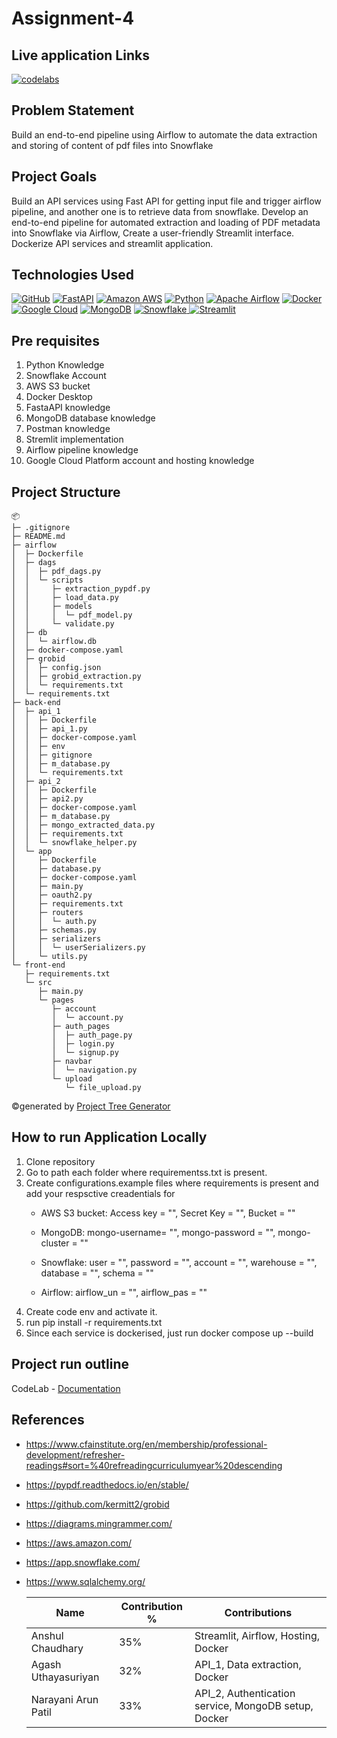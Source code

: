 # Assignment-4

## Live application Links
[![codelabs](https://img.shields.io/badge/codelabs-4285F4?style=for-the-badge&logo=codelabs&logoColor=white)](https://codelabs-preview.appspot.com/?file_id=1YvvKu38ZeIrlWY-Pgls1Gwes7ZaCuarZ1gx1VVb-qKI#0)

## Problem Statement 
Build an end-to-end pipeline using Airflow to automate the data extraction and storing of content of pdf files into Snowflake
 
## Project Goals
Build an API services using Fast API for getting input file and trigger airflow pipeline, and another one is to retrieve data from snowflake.
Develop an end-to-end pipeline for automated extraction and loading of PDF metadata into Snowflake via Airflow, Create a user-friendly Streamlit interface.
Dockerize API services and streamlit application.

## Technologies Used
[![GitHub](https://img.shields.io/badge/GitHub-100000?style=for-the-badge&logo=github&logoColor=white)](https://github.com/)
[![FastAPI](https://img.shields.io/badge/fastapi-109989?style=for-the-badge&logo=FASTAPI&logoColor=white)](https://fastapi.tiangolo.com/)
[![Amazon AWS](https://img.shields.io/badge/Amazon_AWS-FF9900?style=for-the-badge&logo=amazonaws&logoColor=white)](https://aws.amazon.com/)
[![Python](https://img.shields.io/badge/Python-FFD43B?style=for-the-badge&logo=python&logoColor=blue)](https://www.python.org/)
[![Apache Airflow](https://img.shields.io/badge/Airflow-017CEE?style=for-the-badge&logo=Apache%20Airflow&logoColor=white)](https://airflow.apache.org/)
[![Docker](https://img.shields.io/badge/Docker-%232496ED?style=for-the-badge&logo=Docker&color=blue&logoColor=white)](https://www.docker.com)
[![Google Cloud](https://img.shields.io/badge/Google_Cloud-%234285F4.svg?style=for-the-badge&logo=google-cloud&logoColor=white)](https://cloud.google.com)
[![MongoDB](https://img.shields.io/badge/MongoDB-%234169E1?style=for-the-badge&logo=MongoDB&logoColor=%234169E1&color=black)](https://www.postgresql.org)
[![Snowflake](https://img.shields.io/badge/snowflake-%234285F4?style=for-the-badge&logo=snowflake&link=https%3A%2F%2Fwww.snowflake.com%2Fen%2F%3F_ga%3D2.41504805.669293969.1706151075-1146686108.1701841103%26_gac%3D1.160808527.1706151104.Cj0KCQiAh8OtBhCQARIsAIkWb68j5NxT6lqmHVbaGdzQYNSz7U0cfRCs-STjxZtgPcZEV-2Vs2-j8HMaAqPsEALw_wcB&logoColor=white)
](https://www.snowflake.com/en/?_ga=2.41504805.669293969.1706151075-1146686108.1701841103&_gac=1.160808527.1706151104.Cj0KCQiAh8OtBhCQARIsAIkWb68j5NxT6lqmHVbaGdzQYNSz7U0cfRCs-STjxZtgPcZEV-2Vs2-j8HMaAqPsEALw_wcB)
[![Streamlit](https://img.shields.io/badge/Streamlit-FF4B4B?style=for-the-badge&logo=Streamlit&logoColor=white)](https://streamlit.io/)

## Pre requisites
1. Python Knowledge
2. Snowflake Account
3. AWS S3 bucket
4. Docker Desktop
5. FastaAPI knowledge
6. MongoDB database knowledge
7. Postman knowledge
8. Stremlit implementation
9. Airflow pipeline knowledge
10. Google Cloud Platform account and hosting knowledge

## Project Structure
```
📦 
├─ .gitignore
├─ README.md
├─ airflow
│  ├─ Dockerfile
│  ├─ dags
│  │  ├─ pdf_dags.py
│  │  └─ scripts
│  │     ├─ extraction_pypdf.py
│  │     ├─ load_data.py
│  │     ├─ models
│  │     │  └─ pdf_model.py
│  │     └─ validate.py
│  ├─ db
│  │  └─ airflow.db
│  ├─ docker-compose.yaml
│  ├─ grobid
│  │  ├─ config.json
│  │  ├─ grobid_extraction.py
│  │  └─ requirements.txt
│  └─ requirements.txt
├─ back-end
│  ├─ api_1
│  │  ├─ Dockerfile
│  │  ├─ api_1.py
│  │  ├─ docker-compose.yaml
│  │  ├─ env
│  │  ├─ gitignore
│  │  ├─ m_database.py
│  │  └─ requirements.txt
│  ├─ api_2
│  │  ├─ Dockerfile
│  │  ├─ api2.py
│  │  ├─ docker-compose.yaml
│  │  ├─ m_database.py
│  │  ├─ mongo_extracted_data.py
│  │  ├─ requirements.txt
│  │  └─ snowflake_helper.py
│  └─ app
│     ├─ Dockerfile
│     ├─ database.py
│     ├─ docker-compose.yaml
│     ├─ main.py
│     ├─ oauth2.py
│     ├─ requirements.txt
│     ├─ routers
│     │  └─ auth.py
│     ├─ schemas.py
│     ├─ serializers
│     │  └─ userSerializers.py
│     └─ utils.py
└─ front-end
   ├─ requirements.txt
   └─ src
      ├─ main.py
      └─ pages
         ├─ account
         │  └─ account.py
         ├─ auth_pages
         │  ├─ auth_page.py
         │  ├─ login.py
         │  └─ signup.py
         ├─ navbar
         │  └─ navigation.py
         └─ upload
            └─ file_upload.py
```
©generated by [Project Tree Generator](https://woochanleee.github.io/project-tree-generator)

## How to run Application Locally
1. Clone repository
2. Go to path each folder where requirementss.txt is present.
3. Create configurations.example files where requirements is present and add your respsctive creadentials for
   - AWS S3 bucket:
     Access key = "",
     Secret Key = "",
     Bucket = ""
 
   - MongoDB:
     mongo-username= "",
     mongo-password = "",
     mongo-cluster = ""
 
   - Snowflake:
     user = "",
     password = "",
     account = "",
     warehouse = "",
     database = "",
     schema = ""
 
   - Airflow:
    airflow_un = "",
    airflow_pas = ""
5. Create code env and activate it.
6. run pip install -r requirements.txt
7. Since each service is dockerised, just run docker compose up --build

## Project run outline

CodeLab - [Documentation](https://docs.google.com/document/d/1YvvKu38ZeIrlWY-Pgls1Gwes7ZaCuarZ1gx1VVb-qKI/edit#heading=h.iq9nlyp04yle) 

## References

- https://www.cfainstitute.org/en/membership/professional-development/refresher-readings#sort=%40refreadingcurriculumyear%20descending
- https://pypdf.readthedocs.io/en/stable/
- https://github.com/kermitt2/grobid
- https://diagrams.mingrammer.com/
- https://aws.amazon.com/
- https://app.snowflake.com/
- https://www.sqlalchemy.org/

  
  Name | Contribution %| Contributions |
  --- |--- | --- |
  Anshul Chaudhary  | 35% | Streamlit, Airflow, Hosting, Docker|
  Agash Uthayasuriyan | 32% | API_1, Data extraction, Docker|
  Narayani Arun Patil | 33% | API_2, Authentication service, MongoDB setup, Docker|
